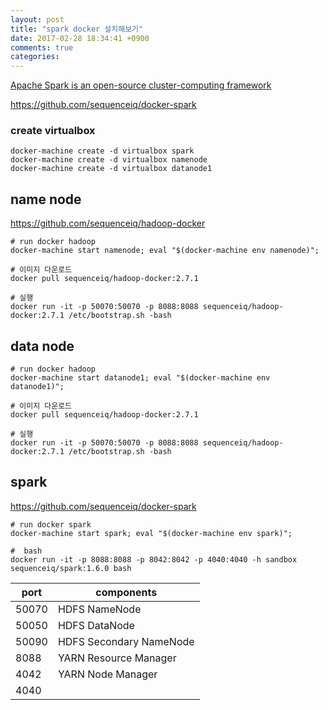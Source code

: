 ```yaml
---
layout: post
title: "spark docker 설치해보기"
date: 2017-02-28 18:34:41 +0900
comments: true
categories: 
---
```




[Apache Spark is an open-source cluster-computing framework][Apache Spark is an open-source cluster-computing framework]

https://github.com/sequenceiq/docker-spark

[Apache Spark is an open-source cluster-computing framework]: https://en.wikipedia.org/wiki/Apache_Spark


### create virtualbox ###
```
docker-machine create -d virtualbox spark
docker-machine create -d virtualbox namenode
docker-machine create -d virtualbox datanode1
```

## name node ##
https://github.com/sequenceiq/hadoop-docker

```
# run docker hadoop
docker-machine start namenode; eval "$(docker-machine env namenode)";

# 이미지 다운로드
docker pull sequenceiq/hadoop-docker:2.7.1

# 실행
docker run -it -p 50070:50070 -p 8088:8088 sequenceiq/hadoop-docker:2.7.1 /etc/bootstrap.sh -bash
```

## data node ##

```
# run docker hadoop
docker-machine start datanode1; eval "$(docker-machine env datanode1)";

# 이미지 다운로드
docker pull sequenceiq/hadoop-docker:2.7.1

# 실행
docker run -it -p 50070:50070 -p 8088:8088 sequenceiq/hadoop-docker:2.7.1 /etc/bootstrap.sh -bash
```


## spark ##
https://github.com/sequenceiq/docker-spark

```
# run docker spark
docker-machine start spark; eval "$(docker-machine env spark)";

#  bash
docker run -it -p 8088:8088 -p 8042:8042 -p 4040:4040 -h sandbox sequenceiq/spark:1.6.0 bash
```



|         port | components              |
| ------------ | -----------             |
|        50070 | HDFS NameNode           |
|        50050 | HDFS DataNode           |
|        50090 | HDFS Secondary NameNode |
|         8088 | YARN Resource Manager   |
|         4042 | YARN Node Manager       |
|         4040 |                         |

